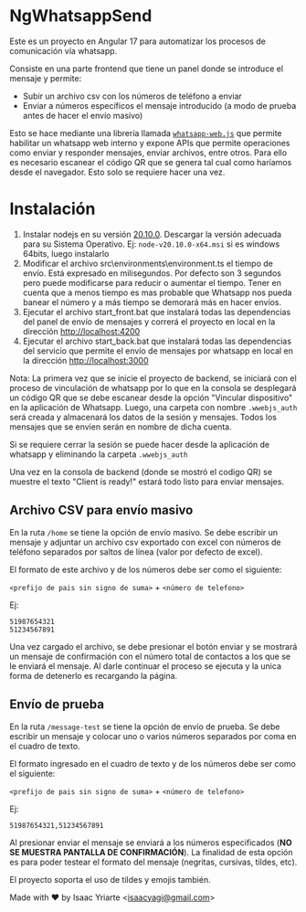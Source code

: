 # NgWhatsappSend

Este es un proyecto en Angular 17 para automatizar los procesos de comunicación vía whatsapp.

Consiste en una parte frontend que tiene un panel donde se introduce el mensaje y permite:
- Subir un archivo csv con los números de teléfono a enviar
- Enviar a números específicos el mensaje introducido (a modo de prueba antes de hacer el envío masivo)

Esto se hace mediante una librería llamada [`whatsapp-web.js`](https://github.com/pedroslopez/whatsapp-web.js) que permite habilitar un whatsapp web interno y expone APIs que permite operaciones como enviar y responder mensajes, enviar archivos, entre otros. Para ello es necesario escanear el código QR que se genera tal cual como haríamos desde el navegador. Esto solo se requiere hacer una vez.

# Instalación
1. Instalar nodejs en su versión [20.10.0](https://nodejs.org/download/release/v20.10.0/). Descargar la versión adecuada para su Sistema Operativo. Ej: `node-v20.10.0-x64.msi` si es windows 64bits, luego instalarlo
1. Modificar el archivo src\environments\environment.ts el tiempo de envío. Está expresado en milisegundos. Por defecto son 3 segundos pero puede modificarse para reducir o aumentar el tiempo. Tener en cuenta que a menos tiempo es mas probable que Whatsapp nos pueda banear el número y a más tiempo se demorará más en hacer envíos.
1. Ejecutar el archivo start_front.bat que instalará todas las dependencias del panel de envío de mensajes y correrá el proyecto en local en la dirección [http://localhost:4200](http://localhost:4200)
1. Ejecutar el archivo start_back.bat que instalará todas las dependencias del servicio que permite el envío de mensajes por whatsapp en local en la dirección [http://localhost:3000](http://localhost:3000)

Nota: La primera vez que se inicie el proyecto de backend, se iniciará con el proceso de vinculación de whatsapp por lo que en la consola se desplegará un código QR que se debe escanear desde la opción "Vincular dispositivo" en la aplicación de Whatsapp. Luego, una carpeta con nombre `.wwebjs_auth` será creada y almacenará los datos de la sesión y mensajes. Todos los mensajes que se envíen serán en nombre de dicha cuenta.

Si se requiere cerrar la sesión se puede hacer desde la aplicación de whatsapp y eliminando la carpeta `.wwebjs_auth`

Una vez en la consola de backend (donde se mostró el codigo QR) se muestre el texto "Client is ready!" estará todo listo para enviar mensajes.

## Archivo CSV para envío masivo

En la ruta `/home` se tiene la opción de envío masivo. Se debe escribir un mensaje y adjuntar un archivo csv exportado con excel con números de teléfono separados por saltos de línea (valor por defecto de excel).

El formato de este archivo y de los números debe ser como el siguiente:

`<prefijo de pais sin signo de suma>` + `<número de telefono>`

Ej:

```
51987654321
51234567891
```

Una vez cargado el archivo, se debe presionar el botón enviar y se mostrará un mensaje de confirmación con el número total de contactos a los que se le enviará el mensaje. Al darle continuar el proceso se ejecuta y la unica forma de detenerlo es recargando la página.

## Envío de prueba

En la ruta `/message-test` se tiene la opción de envío de prueba. Se debe escribir un mensaje y colocar uno o varios números separados por coma en el cuadro de texto. 

El formato ingresado en el cuadro de texto y de los números debe ser como el siguiente:

`<prefijo de pais sin signo de suma>` + `<número de telefono>`

Ej:

```
51987654321,51234567891
```
Al presionar enviar el mensaje se enviará a los números especificados (**NO SE MUESTRA PANTALLA DE CONFIRMACIÓN**). La finalidad de esta opción es para poder testear el formato del mensaje (negritas, cursivas, tildes, etc).

El proyecto soporta el uso de tildes y emojis también.

Made with ❤ by Isaac Yriarte <<isaacyagi@gmail.com>>
